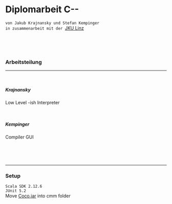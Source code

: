 # Diplomarbeit C--


`von Jakub Krajnansky und Stefan Kempinger`  
`in zusammenarbeit mit der `[JKU Linz](ssw.jku.at)

<br>
<br>
<br>

### Arbeitsteilung  

---
<br>

##### Krajnansky

Low Level -ish Interpreter

<br>


##### Kempinger
Compiler
GUI

<br>
<br>
<br>


---
### Setup

`Scala SDK 2.12.6 `<br>
`JUnit 5.2`<br>
Move [Coco.jar](http://www.ssw.uni-linz.ac.at/Coco/Java/Coco.jar) into cmm folder